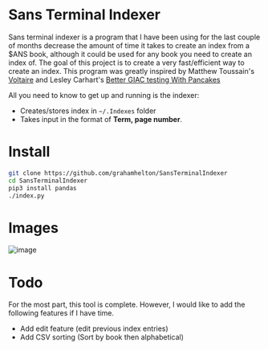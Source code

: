# Sans Terminal Indexer
Sans terminal indexer is a program that I have been using for the last couple of months decrease the amount of time it takes to create an index from a $ANS book, although it could be used for any book you need to create an index of. The goal of this project is to create a very fast/efficient way to create an index. This program was greatly inspired by Matthew Toussain's [Voltaire](https://voltaire.publickey.io/) and Lesley Carhart's [Better GIAC testing With Pancakes](https://tisiphone.net/2015/08/18/giac-testing/)

All you need to know to get up and running is the indexer:
- Creates/stores index in `~/.Indexes` folder
- Takes input in the format of **Term, page number**. 

# Install

```bash
git clone https://github.com/grahamhelton/SansTerminalIndexer
cd SansTerminalIndexer
pip3 install pandas
./index.py
```

# Images

![image](https://user-images.githubusercontent.com/19278569/198422695-3067552a-07a4-4822-a434-e0f00300a2e7.png)




# Todo
For the most part, this tool is complete. However, I would like to add the following features if I have time.
- Add edit feature (edit previous index entries)
- Add CSV sorting (Sort by book then alphabetical)
